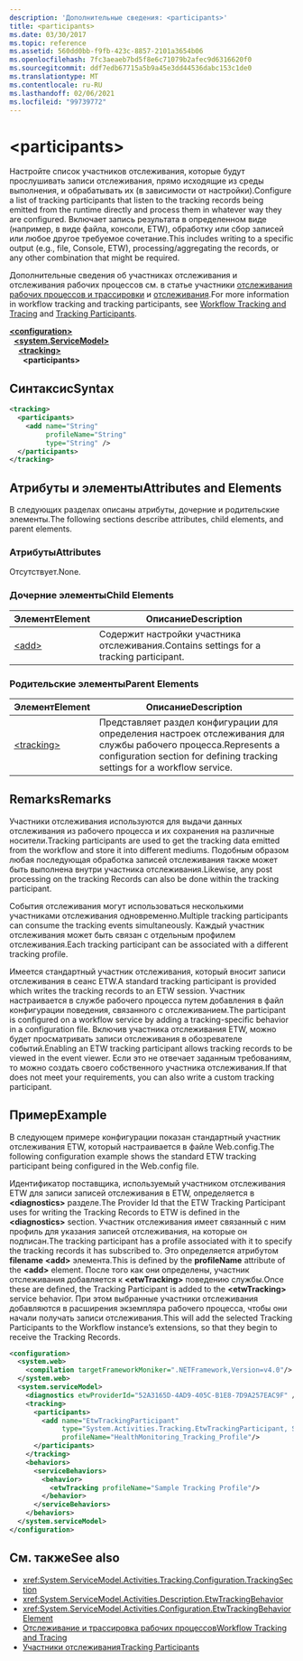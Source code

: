 ```yaml
---
description: 'Дополнительные сведения: <participants>'
title: <participants>
ms.date: 03/30/2017
ms.topic: reference
ms.assetid: 560dd0bb-f9fb-423c-8857-2101a3654b06
ms.openlocfilehash: 7fc3aeaeb7bd5f8e6c71079b2afec9d6316620f0
ms.sourcegitcommit: ddf7edb67715a5b9a45e3dd44536dabc153c1de0
ms.translationtype: MT
ms.contentlocale: ru-RU
ms.lasthandoff: 02/06/2021
ms.locfileid: "99739772"
---
```

# \<participants>

<span data-ttu-id="b030d-102">Настройте список участников отслеживания, которые будут прослушивать записи отслеживания, прямо исходящие из среды выполнения, и обрабатывать их (в зависимости от настройки).</span><span class="sxs-lookup"><span data-stu-id="b030d-102">Configure a list of tracking participants that listen to the tracking records being emitted from the runtime directly and process them in whatever way they are configured.</span></span> <span data-ttu-id="b030d-103">Включает запись результата в определенном виде (например, в виде файла, консоли, ETW), обработку или сбор записей или любое другое требуемое сочетание.</span><span class="sxs-lookup"><span data-stu-id="b030d-103">This includes writing to a specific output (e.g., file, Console, ETW), processing/aggregating the records, or any other combination that might be required.</span></span>  
  
 <span data-ttu-id="b030d-104">Дополнительные сведения об участниках отслеживания и отслеживания рабочих процессов см. в статье участники [отслеживания рабочих процессов и трассировки](../../../windows-workflow-foundation/workflow-tracking-and-tracing.md) и [отслеживания](../../../windows-workflow-foundation/tracking-participants.md).</span><span class="sxs-lookup"><span data-stu-id="b030d-104">For more information in workflow tracking and tracking participants, see [Workflow Tracking and Tracing](../../../windows-workflow-foundation/workflow-tracking-and-tracing.md) and [Tracking Participants](../../../windows-workflow-foundation/tracking-participants.md).</span></span>  
  
[**\<configuration>**](../configuration-element.md)\
&nbsp;&nbsp;[**\<system.ServiceModel>**](system-servicemodel-of-workflow.md)\
&nbsp;&nbsp;&nbsp;&nbsp;[**\<tracking>**](tracking.md)\
&nbsp;&nbsp;&nbsp;&nbsp;&nbsp;&nbsp;**\<participants>**  
  
## <a name="syntax"></a><span data-ttu-id="b030d-105">Синтаксис</span><span class="sxs-lookup"><span data-stu-id="b030d-105">Syntax</span></span>  
  
```xml
<tracking>
  <participants>
    <add name="String"
         profileName="String"
         type="String" />
  </participants>
</tracking>
```  
  
## <a name="attributes-and-elements"></a><span data-ttu-id="b030d-106">Атрибуты и элементы</span><span class="sxs-lookup"><span data-stu-id="b030d-106">Attributes and Elements</span></span>  

 <span data-ttu-id="b030d-107">В следующих разделах описаны атрибуты, дочерние и родительские элементы.</span><span class="sxs-lookup"><span data-stu-id="b030d-107">The following sections describe attributes, child elements, and parent elements.</span></span>  
  
### <a name="attributes"></a><span data-ttu-id="b030d-108">Атрибуты</span><span class="sxs-lookup"><span data-stu-id="b030d-108">Attributes</span></span>  

 <span data-ttu-id="b030d-109">Отсутствует.</span><span class="sxs-lookup"><span data-stu-id="b030d-109">None.</span></span>  
  
### <a name="child-elements"></a><span data-ttu-id="b030d-110">Дочерние элементы</span><span class="sxs-lookup"><span data-stu-id="b030d-110">Child Elements</span></span>  
  
|<span data-ttu-id="b030d-111">Элемент</span><span class="sxs-lookup"><span data-stu-id="b030d-111">Element</span></span>|<span data-ttu-id="b030d-112">Описание</span><span class="sxs-lookup"><span data-stu-id="b030d-112">Description</span></span>|  
|-------------|-----------------|  
|[\<add>](add-of-participants.md)|<span data-ttu-id="b030d-113">Содержит настройки участника отслеживания.</span><span class="sxs-lookup"><span data-stu-id="b030d-113">Contains settings for a tracking participant.</span></span>|  
  
### <a name="parent-elements"></a><span data-ttu-id="b030d-114">Родительские элементы</span><span class="sxs-lookup"><span data-stu-id="b030d-114">Parent Elements</span></span>  
  
|<span data-ttu-id="b030d-115">Элемент</span><span class="sxs-lookup"><span data-stu-id="b030d-115">Element</span></span>|<span data-ttu-id="b030d-116">Описание</span><span class="sxs-lookup"><span data-stu-id="b030d-116">Description</span></span>|  
|-------------|-----------------|  
|[\<tracking>](tracking.md)|<span data-ttu-id="b030d-117">Представляет раздел конфигурации для определения настроек отслеживания для службы рабочего процесса.</span><span class="sxs-lookup"><span data-stu-id="b030d-117">Represents a configuration section for defining tracking settings for a workflow service.</span></span>|  
  
## <a name="remarks"></a><span data-ttu-id="b030d-118">Remarks</span><span class="sxs-lookup"><span data-stu-id="b030d-118">Remarks</span></span>  

 <span data-ttu-id="b030d-119">Участники отслеживания используются для выдачи данных отслеживания из рабочего процесса и их сохранения на различные носители.</span><span class="sxs-lookup"><span data-stu-id="b030d-119">Tracking participants are used to get the tracking data emitted from the workflow and store it into different mediums.</span></span> <span data-ttu-id="b030d-120">Подобным образом любая последующая обработка записей отслеживания также может быть выполнена внутри участника отслеживания.</span><span class="sxs-lookup"><span data-stu-id="b030d-120">Likewise, any post processing on the tracking Records can also be done within the tracking participant.</span></span>  
  
 <span data-ttu-id="b030d-121">События отслеживания могут использоваться несколькими участниками отслеживания одновременно.</span><span class="sxs-lookup"><span data-stu-id="b030d-121">Multiple tracking participants can consume the tracking events simultaneously.</span></span> <span data-ttu-id="b030d-122">Каждый участник отслеживания может быть связан с отдельным профилем отслеживания.</span><span class="sxs-lookup"><span data-stu-id="b030d-122">Each tracking participant can be associated with a different tracking profile.</span></span>  
  
 <span data-ttu-id="b030d-123">Имеется стандартный участник отслеживания, который вносит записи отслеживания в сеанс ETW.</span><span class="sxs-lookup"><span data-stu-id="b030d-123">A standard tracking participant is provided which writes the tracking records to an ETW session.</span></span> <span data-ttu-id="b030d-124">Участник настраивается в службе рабочего процесса путем добавления в файл конфигурации поведения, связанного с отслеживанием.</span><span class="sxs-lookup"><span data-stu-id="b030d-124">The participant is configured on a workflow service by adding a tracking-specific behavior in a configuration file.</span></span> <span data-ttu-id="b030d-125">Включив участника отслеживания ETW, можно будет просматривать записи отслеживания в обозревателе событий.</span><span class="sxs-lookup"><span data-stu-id="b030d-125">Enabling an ETW tracking participant allows tracking records to be viewed in the event viewer.</span></span> <span data-ttu-id="b030d-126">Если это не отвечает заданным требованиям, то можно создать своего собственного участника отслеживания.</span><span class="sxs-lookup"><span data-stu-id="b030d-126">If that does not meet your requirements, you can also write a custom tracking participant.</span></span>  
  
## <a name="example"></a><span data-ttu-id="b030d-127">Пример</span><span class="sxs-lookup"><span data-stu-id="b030d-127">Example</span></span>  

 <span data-ttu-id="b030d-128">В следующем примере конфигурации показан стандартный участник отслеживания ETW, который настраивается в файле Web.config.</span><span class="sxs-lookup"><span data-stu-id="b030d-128">The following configuration example shows the standard ETW tracking participant being configured in the Web.config file.</span></span>  
  
 <span data-ttu-id="b030d-129">Идентификатор поставщика, используемый участником отслеживания ETW для записи записей отслеживания в ETW, определяется в **\<diagnostics>** разделе.</span><span class="sxs-lookup"><span data-stu-id="b030d-129">The Provider Id that the ETW Tracking Participant uses for writing the Tracking Records to ETW is defined in the **\<diagnostics>** section.</span></span> <span data-ttu-id="b030d-130">Участник отслеживания имеет связанный с ним профиль для указания записей отслеживания, на которые он подписан.</span><span class="sxs-lookup"><span data-stu-id="b030d-130">The tracking participant has a profile associated with it to specify the tracking records it has subscribed to.</span></span> <span data-ttu-id="b030d-131">Это определяется атрибутом **filename** **\<add>** элемента.</span><span class="sxs-lookup"><span data-stu-id="b030d-131">This is defined by the **profileName** attribute of the **\<add>** element.</span></span> <span data-ttu-id="b030d-132">После того как они определены, участник отслеживания добавляется к **\<etwTracking>** поведению службы.</span><span class="sxs-lookup"><span data-stu-id="b030d-132">Once these are defined, the Tracking Participant is added to the **\<etwTracking>** service behavior.</span></span> <span data-ttu-id="b030d-133">При этом выбранные участники отслеживания добавляются в расширения экземпляра рабочего процесса, чтобы они начали получать записи отслеживания.</span><span class="sxs-lookup"><span data-stu-id="b030d-133">This will add the selected Tracking Participants to the Workflow instance’s extensions, so that they begin to receive the Tracking Records.</span></span>  
  
```xml
<configuration>
  <system.web>
    <compilation targetFrameworkMoniker=".NETFramework,Version=v4.0"/>
  </system.web>
  <system.serviceModel>
    <diagnostics etwProviderId="52A3165D-4AD9-405C-B1E8-7D9A257EAC9F" />
    <tracking>
      <participants>
        <add name="EtwTrackingParticipant"
             type="System.Activities.Tracking.EtwTrackingParticipant, System.Activities, Version=4.0.0.0, Culture=neutral, PublicKeyToken=31bf3856ad364e35"
             profileName="HealthMonitoring_Tracking_Profile"/>
      </participants>
    </tracking>
    <behaviors>
      <serviceBehaviors>
        <behavior>
          <etwTracking profileName="Sample Tracking Profile"/>  
        </behavior>
      </serviceBehaviors>
    </behaviors>
  </system.serviceModel>
</configuration>  
```  
  
## <a name="see-also"></a><span data-ttu-id="b030d-134">См. также</span><span class="sxs-lookup"><span data-stu-id="b030d-134">See also</span></span>

- <xref:System.ServiceModel.Activities.Tracking.Configuration.TrackingSection>
- <xref:System.ServiceModel.Activities.Description.EtwTrackingBehavior>
- <xref:System.ServiceModel.Activities.Configuration.EtwTrackingBehaviorElement>
- [<span data-ttu-id="b030d-135">Отслеживание и трассировка рабочих процессов</span><span class="sxs-lookup"><span data-stu-id="b030d-135">Workflow Tracking and Tracing</span></span>](../../../windows-workflow-foundation/workflow-tracking-and-tracing.md)
- [<span data-ttu-id="b030d-136">Участники отслеживания</span><span class="sxs-lookup"><span data-stu-id="b030d-136">Tracking Participants</span></span>](../../../windows-workflow-foundation/tracking-participants.md)
